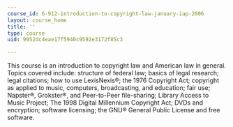 ```yaml
---
course_id: 6-912-introduction-to-copyright-law-january-iap-2006
layout: course_home
title: ''
type: course
uid: 9952dc4eae17f5940c9592e3172f85c3

---
```

This course is an introduction to copyright law and American law in general. Topics covered include: structure of federal law; basics of legal research; legal citations; how to use LexisNexis®; the 1976 Copyright Act; copyright as applied to music, computers, broadcasting, and education; fair use; Napster®, Grokster®, and Peer-to-Peer file-sharing; Library Access to Music Project; The 1998 Digital Millennium Copyright Act; DVDs and encryption; software licensing; the GNU® General Public License and free software.

